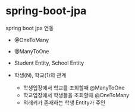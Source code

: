 # spring-boot-jpa
spring boot jpa 연동

- @OneToMany
- @ManyToOne

- Student Entity,  School Entity
- 학생(N), 학교(1)의 관계 
   - 학생입장에서 학교를 조회할때 @ManyToOne
   - 학교입장에서 학생들을 조회할때 @OneToMany
   - 외래키가 존재하는 학생 Entity가 주인
